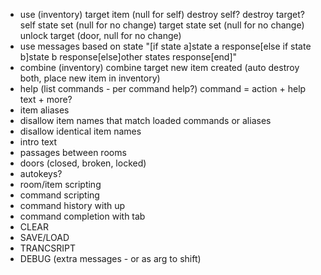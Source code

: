 - use (inventory)
        target item (null for self)
        destroy self?
        destroy target?
        self state set (null for no change)
        target state set (null for no change)
        unlock target (door, null for no change)
- use messages based on state
        "[if state a]state a response[else if state b]state b response[else]other states response[end]"
- combine (inventory)
        combine target
        new item created
        (auto destroy both, place new item in inventory)
- help (list commands - per command help?)
    command = action + help text + more?
- item aliases
- disallow item names that match loaded commands or aliases
- disallow identical item names
- intro text
- passages between rooms
- doors (closed, broken, locked)
- autokeys?
- room/item scripting
- command scripting
- command history with up
- command completion with tab
- CLEAR
- SAVE/LOAD
- TRANCSRIPT
- DEBUG (extra messages - or as arg to shift)